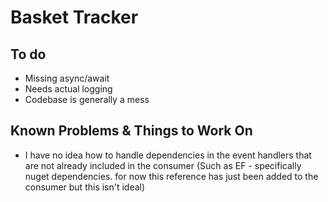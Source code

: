 # Basket Tracker

## To do

- Missing async/await
- Needs actual logging
- Codebase is generally a mess

## Known Problems & Things to Work On

- I have no idea how to handle dependencies in the event handlers that are not already included in the consumer (Such as EF - specifically nuget dependencies. for now this reference has just been added to the consumer but this isn't ideal)